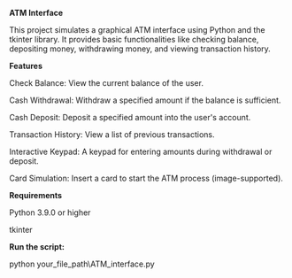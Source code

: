 **ATM Interface**

This project simulates a graphical ATM interface using Python and the tkinter library. It provides basic functionalities like checking balance, depositing money, withdrawing money, and viewing transaction history.

**Features**

Check Balance: View the current balance of the user.

Cash Withdrawal: Withdraw a specified amount if the balance is sufficient.

Cash Deposit: Deposit a specified amount into the user's account.

Transaction History: View a list of previous transactions.

Interactive Keypad: A keypad for entering amounts during withdrawal or deposit.

Card Simulation: Insert a card to start the ATM process (image-supported).

**Requirements**

Python 3.9.0 or higher

tkinter 

**Run the script:**

python your_file_path\ATM_interface.py
